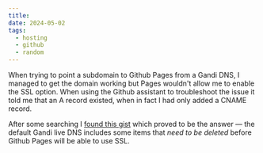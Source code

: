 ```yaml
---
title: 
date: 2024-05-02
tags:
  - hosting
  - github
  - random
---
```


When trying to point a subdomain to Github Pages from a Gandi DNS, I managed to get the domain working but Pages wouldn't allow me to enable the SSL option. When using the Github assistant to troubleshoot the issue it told me that an A record existed, when in fact I had only added a CNAME record.

After some searching I [found this gist](https://gist.github.com/matt-bailey/bbbc181d5234c618e4dfe0642ad80297) which proved to be the answer — the default Gandi live DNS includes some items that _need to be deleted_ before Github Pages will be able to use SSL.
